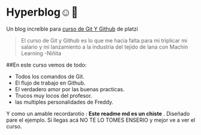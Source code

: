 # Hyperblog☺️💙
Un blog increíble para [curso de Git Y Github](https://platzi.com/cursos/git-github/ "curso de Git Y Github") de platzi
> El curso de Git y Github es lo que me hacia falta para mi triplicar mi salario y mi lanzamiento a la industria del tejido de lana con Machin Learning 
>-Niñita

##En este curso vemos de todo:

* Todos los comandos de Git.
* El flujo de trabajo en Github.
* El verdadero amor por las buenas practicas.
* Trucos muy locos del profesor.
* las multiples personalidades de Freddy.

Y como un amable recordarotio : **Este readme md es un chiste** . Diseñado pare el ejemplo. Si llegas acá  NO TE LO TOMES ENSERIO y mejor ve a ver el curso.